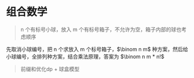 # 组合数学

> n 个有标号小球，放入 m 个有标号箱子，不允许为空，箱子内部的球也考虑顺序

先取消小球编号，把 n 个求放入 m 个标号箱子，$\binom n m$ 种方案，然后给小球编号，全排列种方案，结合乘法原理，答案为 $\binom n m * n!$ 

> 前缀和优化dp + 球盒模型

```cpp

```
